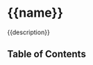 # {{name}}
{{description}}
<!-- #include badges.md -->

## Table of Contents
<!-- START doctoc -->
<!-- END doctoc -->

<!-- #include requirements.md -->
<!-- #include installation.md -->
<!-- #include usage.md -->
<!-- #include ../../docs/CONTRIBUTING.md -->

[npm]: https://www.npmjs.com/package/{{name}}
[github]: https://github.com/pustovitDmytro/{{name}}